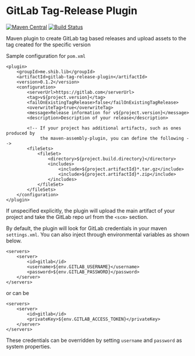 # GitLab Tag-Release Plugin

[![Maven Central](https://maven-badges.herokuapp.com/maven-central/me.shib.lib/gitlab-tag-release-plugin/badge.svg)](https://maven-badges.herokuapp.com/maven-central/me.shib.lib/gitlab-tag-release-plugin)
[![Build Status](https://gitlab.com/shibme/gitlab-tag-release-plugin/badges/master/pipeline.svg)](https://gitlab.com/shibme/gitlab-tag-release-plugin/pipelines)

Maven plugin to create GitLab tag based releases and upload assets to the tag created for the specific version

Sample configuration for `pom.xml`

```
<plugin>
    <groupId>me.shib.lib</groupId>
    <artifactId>gitlab-tag-release-plugin</artifactId>
    <version>0.1.2</version>
    <configuration>
        <serverUrl>https://gitlab.com</serverUrl>
        <tag>v${project.version}</tag>
        <failOnExistingTagRelease>false</failOnExistingTagRelease>
        <overwriteTag>true</overwriteTag>
        <message>Release information for v${project.version}</message>
        <description>Description of your release</description>
        
        <!-- If your project has additional artifacts, such as ones produced by
             the maven-assembly-plugin, you can define the following -->
        <fileSets>
            <fileSet>
                <directory>${project.build.directory}</directory>
                <includes>
                    <include>${project.artifactId}*.tar.gz</include>
                    <include>${project.artifactId}*.zip</include>
                </includes>
            </fileSet>
        </fileSets>
    </configuration>
</plugin>
```

If unspecified explicitly, the plugin will upload the main artifact of your project and take the GitLab repo url from the `<scm>` section.

By default, the plugin will look for GitLab credentials in your maven `settings.xml`.
You can also inject through environmental variables as shown below.
```
<servers>
    <server>
        <id>gitlab</id>
        <username>${env.GITLAB_USERNAME}</username>
        <password>${env.GITLAB_PASSWORD}</password>
    </server>
</servers>
```
or can be
```
<servers>
    <server>
        <id>gitlab</id>
        <privateKey>${env.GITLAB_ACCESS_TOKEN}</privateKey>
    </server>
</servers>
```

These credentials can be overridden by setting `username` and `password` as system properties.